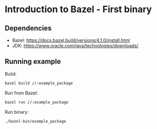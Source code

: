 # Introduction to Bazel - First binary

## Dependencies 

- Bazel: https://docs.bazel.build/versions/4.1.0/install.html
- JDK: https://www.oracle.com/java/technologies/downloads/

## Running example

Build:

```sh
bazel build //:example_package
```

Run from Bazel:

```sh
bazel run //:example_package
```

Run binary:

```sh
./bazel-bin/example_package
```
